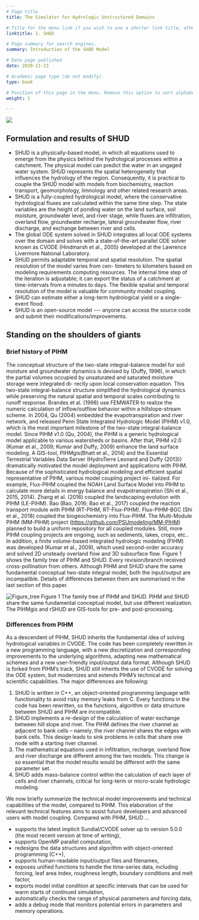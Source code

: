 ```yaml
---
# Page title
title: The Simulator for Hydrologic Unstructured Domains

# Title for the menu link if you wish to use a shorter link title, otherwise remove this option.
linktitle: 1. SHUD

# Page summary for search engines.
summary: Introduction of the SHUD Model

# Date page published
date: 2020-11-23

# Academic page type (do not modify).
type: book

# Position of this page in the menu. Remove this option to sort alphabetically.
weight: 1

---
```


![](/media/shud_show.png)

## Formulation and results of SHUD

- SHUD is a physically-based model, in which all equations used to emerge from the physics behind the hydrological processes within a catchment. The physical model can predict the water in an ungaged water system.  SHUD represents the spatial heterogeneity that influences the hydrology of the region. Consequently, it is practical to couple the SHUD model with models from biochemistry, reaction transport, geomorphology, limnology and other related research areas.
- SHUD is a fully-coupled hydrological model, where the conservative hydrological fluxes are calculated within the same time step. The state variables are the height of ponding water on the land surface, soil moisture, groundwater level, and river stage, while fluxes are infiltration, overland flow, groundwater recharge, lateral groundwater flow, river discharge, and exchange between river and cells.
- The global ODE system solved in SHUD integrates all local ODE systems over the domain and solves with a state-of-the-art parallel ODE solver known as CVODE (Hindmarsh et al., 2005) developed at the Lawrence Livermore National Laboratory.
- SHUD permits adaptable temporal and spatial resolution. The spatial resolution of the model varies from cen- timeters to kilometers based on modeling requirements computing resources. The internal time step of the iteration is adjustable; it can export the status of a catchment at time-intervals from a minutes to days. The flexible spatial and temporal resolution of the model is valuable for community model coupling.
- SHUD can estimate either a long-term hydrological yield or a single-event flood.
- SHUD is an open-source model --- anyone can access the source code and submit their modifications/improvements.

## Standing on the shoulders of giants

### Brief history of PIHM
The conceptual structure of the two-state integral-balance model for soil moisture and groundwater dynamics is devised by (Duffy, 1996), in which the partial volumes occupied by unsaturated and saturated moisture storage were integrated di- rectly upon local conservation equation. This two-state integral-balance structure simplified the hydrological dynamics while preserving the natural spatial and temporal scales contributing to runoff response. Brandes et al. (1998) use FEMWATER to realize the numeric calculation of inflow/outflow behavior within a hillslope-stream scheme. In 2004, Qu (2004) embedded the evapotranspiration and river network, and released Penn State Integrated Hydrologic Model (PIHM) v1.0, which is the most important milestone of the two-state integral-balance model. Since PIHM v1.0 (Qu, 2004), the PIHM is a generic hydrological model applicable to various watersheds or basins. After that, PIHM v2.0 (Kumar et al., 2009; Kumar and Duffy, 2009) enhance the land surface modeling. A GIS-tool, PIHMgis(Bhatt et al., 2014) and the Essential Terrestrial Variables Data Server (HydroTerre Leonard and Duffy (2013)) dramatically motivated the model deployment and applications with PIHM. Because of the sophisticated hydrological modeling and efficient spatial representative of PIHM, various model coupling project ini- tialized. For example, Flux-PIHM coupled the NOAH Land Surface Model into PIHM to calculate more details in energy balance and evapotranspiration (Shi et al., 2015, 2014). Zhang et al. (2016) coupled the landscaping evolution with PIHM (LE-PIHM). Bao (Bao, 2016; Bao et al., 2017) coupled the reaction transport module with PIHM (RT-PIHM, RT-Flux-PIHM). Flux-PIHM-BGC (Shi et al., 2018) coupled the biogeochemistry into Flux-PIHM. The Multi-Module PIHM (MM-PIHM) project (https://github.com/PSUmodeling/MM-PIHM) planned to build a uniform repository for all coupled modules. Still, more PIHM coupling projects are ongoing, such as sediments, lakes, crops, etc.. In addition, a finite volume-based integrated hydrologic modeling (FIHM) was developed (Kumar et al., 2009), which used second-order accuracy and solved 2D unsteady overland flow and 3D subsurface flow. Figure 1 shows the family tree of PIHM and SHUD. Every revision/branch received cross-pollination from others. Although PIHM and SHUD share the same fundamental conceptual two-state integral model, both the input/output are incompatible. Details of differences between them are summarised in the last section of this paper.

![Figure_tree](/Fig/Figure_tree.png)
Figure 1 The family tree of PIHM and SHUD. PIHM and SHUD share the same fundamental conceptual model, but use different realization. The PIHMgis and rSHUD are GIS-tools for pre- and post-processing.

###  Differences from PIHM

As a descendent of PIHM, SHUD inherits the fundamental idea of solving hydrological variables in CVODE. The code has been completely rewritten in a new programming language, with a new discretization and corresponding improvements to the underlying algorithms, adapting new mathematical schemes and a new user-friendly input/output data format. Although SHUD is forked from PIHM’s track, SHUD still inherits the use of CVODE for solving the ODE system, but modernizes and extends PIHM’s technical and scientific capabilities. The major differences are following:

1. SHUD is written in C++, an object-oriented programming language with functionality to avoid risky memory leaks from C. Every functions in the code has been rewritten, so the functions, algorithm or data structure between SHUD and PIHM are incompatible.
2. SHUD implements a re-design of the calculation of water exchange between hill slope and river. The PIHM defines the river channel as adjacent to bank cells – namely, the river channel shares the edges with bank cells. This design leads to sink problems in cells that share one node with a starting river channel.
3. The mathematical equations used in infiltration, recharge, overland flow and river discharge are different among the two models. This change is so essential that the model results would be different with the same parameter set.
4. SHUD adds mass-balance control within the calculation of each layer of cells and river channels, critical for long-term or micro-scale hydrologic modeling.

We now briefly summarize the technical model improvements and technical capabilities of the model, compared to PIHM. This elaboration of the relevant technical features aims to assist future developers and advanced users with model coupling. Compared with PIHM, SHUD ...

- supports the latest implicit Sundial/CVODE solver up to version 5.0.0 (the most recent version at time of writing),
- supports OpenMP parallel computation,
- redesigns the data structures and algorithm with object-oriented programming (C++),
- supports human-readable input/output files and filenames,
- exposes unified functions to handle the time-series data, including forcing, leaf area index, roughness length, boundary conditions and melt factor,
- exports model initial condition at specific intervals that can be used for warm starts of continued simulation,
- automatically checks the range of physical parameters and forcing data,
- adds a debug mode that monitors potential errors in parameters and memory operations.
